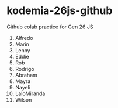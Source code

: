 # kodemia-26js-github

Github colab practice for Gen 26 JS

1. Alfredo
2. Marin
3. Lenny
4. Eddie
5. Rob
6. Rodrigo
7. Abraham
8. Mayra
9. Nayeli
10. LaloMiranda
11. Wilson
